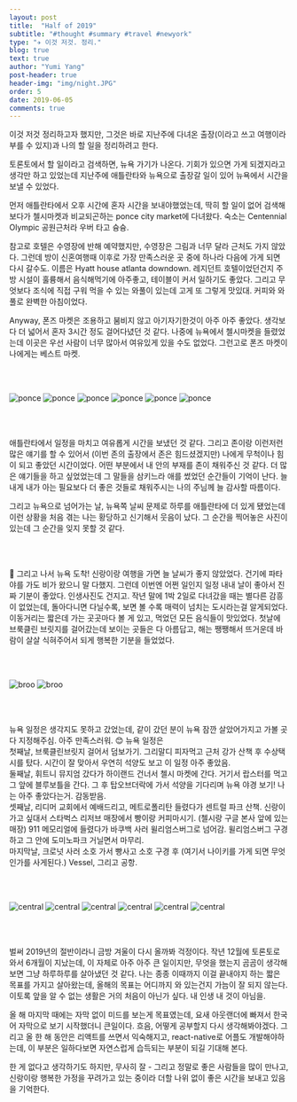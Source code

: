 ```yaml
---
layout: post
title:  "Half of 2019"
subtitle: "#thought #summary #travel #newyork"
type: "✈️ 이것 저것. 정리."
blog: true
text: true
author: "Yumi Yang"
post-header: true
header-img: "img/night.JPG"
order: 5
date: 2019-06-05
comments: true
---
```


이것 저것 정리하고자 했지만, 그것은 바로 지난주에 다녀온 출장(이라고 쓰고 여행이라 부를 수 있지)과 
나의 할 일을 정리하려고 한다.

토론토에서 할 일이라고 검색하면, 뉴욕 가기가 나온다. 기회가 있으면 가게 되겠지라고 생각만 하고 있었는데 
지난주에 애틀란타와 뉴욕으로 출장갈 일이 있어 뉴욕에서 시간을 보낼 수 있었다.

먼저 애틀란타에서 오후 시간에 혼자 시간을 보내야했었는데, 딱히 할 일이 없어 검색해보다가 첼시마켓과 비교되곤하는 
ponce city market에 다녀왔다. 숙소는 Centennial Olympic 공원근처라 우버 타고 슝슝. 

참고로 호텔은 수영장에 반해 예약했지만, 수영장은 그림과 너무 달라 근처도 가지 않았다. 그런데 방이 신혼여행때 이후로 
가장 만족스러운 곳 중에 하나라 다음에 가게 되면 다시 갈수도. 이름은 Hyatt house atlanta downdown. 
레지던트 호텔이었던건지 주방 시설이 훌륭해서 음식해먹기에 아주좋고, 테이블이 커서 일하기도 좋았다. 
그리고 무엇보다 조식에 직접 구워 먹을 수 있는 와풀이 있는데 고게 또 그렇게 맛있대. 
커피와 와풀로 완벽한 아침이었다.

Anyway, 폰즈 마켓은 조용하고 붐비지 않고 아기자기한것이 아주 아주 좋았다. 생각보다 더 넓어서 혼자 3시간 정도 걸어다녔던 것 같다. 나중에 뉴욕에서 첼시마켓을 들렸었는데 이곳은 우선 사람이 너무 많아서 여유있게 있을 수도 없었다. 
그런고로 폰즈 마켓이 나에게는 베스트 마켓.

<br/><br/>

![ponce](img/ponce1.JPG "Ponce entrance")
![ponce](img/R0001061.JPG)
![ponce](img/R0001080.JPG)
![ponce](img/R0001093.JPG)
![ponce](img/R0001108.JPG)
![ponce](img/R0001114.JPG)


<br/><br/>

애틀란타에서 일정을 마치고 여유롭게 시간을 보냈던 것 같다. 그리고 존이랑 이런저런 많은 얘기를 할 수 있어서 
(이번 존의 출장에서 존은 힘드셨겠지만) 나에게 무척이나 힘이 되고 좋았던 시간이었다. 
어떤 부분에서 내 안의 부재를 존이 채워주신 것 같다. 더 많은 얘기들을 하고 싶었었는데 그 말들을 삼키느라 애를 썼었던 
순간들이 기억이 난다. 늘 내게 내가 아는 필요보다 더 좋은 것들로 채워주시는 나의 주님께 늘 감사할 따름이다.

그리고 뉴욕으로 넘어가는 날, 뉴욕쪽 날씨 문제로 하루를 애틀란타에 더 있게 됐었는데 이런 상황을 처음 겪는 나는 
황당하고 신기해서 웃음이 났다. 그 순간을 찍어놓은 사진이 있는데 그 순간을 잊지 못할 것 같다.


<br/><br/>


🗽 그리고 나서 뉴욕 도착! 신랑이랑 여행을 가면 늘 날씨가 좋지 않았었다. 건기에 파타야를 가도 비가 왔으니 말 다했지. 
그런데 이번엔 어쩐 일인지 일정 내내 날이 좋아서 진짜 기분이 좋았다. 인생사진도 건지고. 
작년 말에 1박 2일로 다녀갔을 때는 별다른 감흥이 없었는데, 돌아다니면 다닐수록, 보면 볼 수록 매력이 넘치는 도시라는걸 
알게되었다. 이동거리는 짧은데 가는 곳곳마다 볼 게 있고, 먹었던 모든 음식들이 맛있었다. 
첫날에 브룩클린 브릿지를 걸어갔는데 보이는 곳들은 다 아름답고, 해는 쨍쨍해서 뜨거운데 바람이 살살 식혀주어서 
되게 행복한 기분을 들었었다.  

<br/><br/>

![broo](img/R0001422.JPG)
![broo](img/R0001425.JPG)

<br/><br/>


뉴욕 일정은 생각지도 못하고 갔었는데, 같이 갔던 분이 뉴욕 잠깐 살았어가지고 가볼 곳 다 지정해주심. 아주 만족스러워. 😊 
뉴욕 일정은 <br/>
첫째날, 브룩클린브릿지 걸어서 덤보가기. 그리말디 피자먹고 근처 강가 산책 후 수상택시를 탔다.
시간이 잘 맞아서 우연히 석양도 보고 이 일정 아주 좋았음. <br/>
둘째날, 휘트니 뮤지엄 갔다가 하이랜드 건너서 첼시 마켓에 간다. 거기서 랍스터를 먹고 그 앞에 블루보틀을 간다. 
그 후 탑오브더락에 가서 석양을 기다리며 뉴욕 야경 보기! 나는 아주 좋았다는거. 감동받음. <br/>
셋째날, 리디머 교회에서 예배드리고, 메트로폴리탄 들렸다가 센트럴 파크 산책. 신랑이 가고 싶대서 스타벅스 리저브 매장에서 빵이랑 커피마시기. (첼시랑 구글 본사 앞에 있는 매장) 911 메모리얼에 들렸다가 바쿠백 사러 윌리엄스버그로 넘어감. 
윌리엄스버그 구경하고 그 안에 도미노파크 거닐면서 마무리. <br/>
마지막날, 크로넛 사러 소호 가서 빵사고 소호 구경 후 (여기서 나이키를 가게 되면 무엇인가를 사게된다.) Vessel, 그리고 공항.

<br/><br/>

![central](img/R0001651.JPG)
![central](img/R0001652.JPG)
![central](img/R0001959.JPG)
![central](img/R0001937.JPG)
![central](img/R0002017.JPG)
![central](img/R0002129.JPG)

<br/><br/>

벌써 2019년의 절반이라니 금방 겨울이 다시 올까봐 걱정이다. 작년 12월에 토론토로 와서 6개월이 지났는데, 
이 자체로 아주 아주 큰 일이지만, 무엇을 했는지 곰곰이 생각해보면 그냥 하루하루를 살아냈던 것 같다. 
나는 종종 이때까지 이걸 끝내야지 하는 짧은 목표를 가지고 살아왔는데, 올해의 목표는 어디까지 와 있는건지 가늠이 잘 되지 
않는다. 이토록 앞을 알 수 없는 생활은 거의 처음이 아닌가 싶다. 내 인생 내 것이 아님을. 

올 해 마지막 때에는 자막 없이 미드를 보는게 목표였는데, 요새 아웃랜더에 빠져서 한국어 자막으로 보기 시작했더니 큰일이다. 
흐음, 어떻게 공부할지 다시 생각해봐야겠다. 그리고 올 한 해 동안은 리액트를 쓰면서 익숙해지고, react-native로 어플도 개발해야하는데, 이 부분은 일하다보면 자연스럽게 습득되는 부분이 되길 기대해 본다. 

한 게 없다고 생각하기도 하지만, 무사히 잘 - 그리고 정말로 좋은 사람들을 많이 만나고, 
신랑이랑 행복한 가정을 꾸려가고 있는 중이라 더할 나위 없이 좋은 시간을 보내고 있음을 기억한다.

